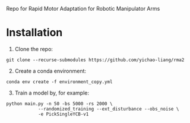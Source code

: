 Repo for Rapid Motor Adaptation for Robotic Manipulator Arms

# Installation
1. Clone the repo:
```
git clone --recurse-submodules https://github.com/yichao-liang/rma2
```

2. Create a conda environment:
```
conda env create -f environment_copy.yml
```

3. Train a model by, for example:
```
python main.py -n 50 -bs 5000 -rs 2000 \
            --randomized_training --ext_disturbance --obs_noise \
            -e PickSingleYCB-v1 
```